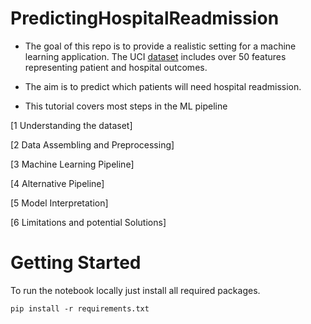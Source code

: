 # PredictingHospitalReadmission
- The goal of this repo is to provide a realistic setting for a machine learning application. The UCI [dataset]((https://archive.ics.uci.edu/ml/datasets/Diabetes+130-US+hospitals+for+years+1999-2008)) includes over 50 features representing patient and hospital outcomes. 

- The aim is to predict which patients will need hospital readmission. 

- This tutorial covers most steps in the ML pipeline

[1 Understanding the dataset]

[2 Data Assembling and Preprocessing]

[3 Machine Learning Pipeline]
  
[4 Alternative Pipeline]
  
[5 Model Interpretation]
  
[6 Limitations and potential Solutions]
  

# Getting Started

To run the notebook locally just install all required packages.

`pip install -r requirements.txt`

  
